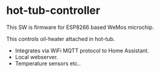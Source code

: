 # hot-tub-controller
This SW is firmware for ESP8266 based WeMos microchip.

This controls oil-heater attached in hot-tub.

 - Integrates via WiFi MQTT protocol to Home Assistant.
 - Local webserver.
 - Temperature sensors etc..
